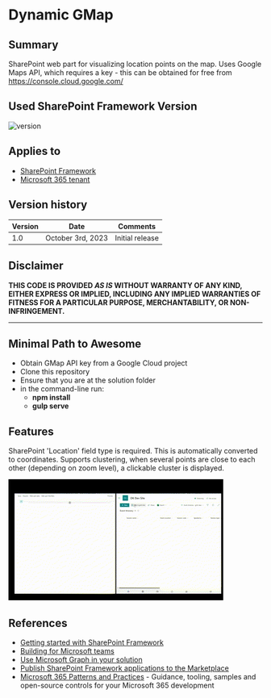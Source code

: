 # Dynamic GMap 

## Summary

SharePoint web part for visualizing location points on the map. Uses Google Maps API, which requires a key - this can be obtained for free from https://console.cloud.google.com/

## Used SharePoint Framework Version

![version](https://img.shields.io/badge/version-1.18.0-green.svg)

## Applies to

- [SharePoint Framework](https://aka.ms/spfx)
- [Microsoft 365 tenant](https://docs.microsoft.com/en-us/sharepoint/dev/spfx/set-up-your-developer-tenant)



## Version history

| Version | Date             | Comments        |
| ------- | ---------------- | --------------- |
| 1.0     | October 3rd, 2023 | Initial release |

## Disclaimer

**THIS CODE IS PROVIDED _AS IS_ WITHOUT WARRANTY OF ANY KIND, EITHER EXPRESS OR IMPLIED, INCLUDING ANY IMPLIED WARRANTIES OF FITNESS FOR A PARTICULAR PURPOSE, MERCHANTABILITY, OR NON-INFRINGEMENT.**

---

## Minimal Path to Awesome

- Obtain GMap API key from a Google Cloud project
- Clone this repository
- Ensure that you are at the solution folder
- in the command-line run:
  - **npm install**
  - **gulp serve**


## Features

SharePoint 'Location' field type is required. This is automatically converted to coordinates.
Supports clustering, when several points are close to each other (depending on zoom level), a clickable cluster is displayed.

![Demo screen grab](media/Dynamic_GMap.gif)

## References

- [Getting started with SharePoint Framework](https://docs.microsoft.com/en-us/sharepoint/dev/spfx/set-up-your-developer-tenant)
- [Building for Microsoft teams](https://docs.microsoft.com/en-us/sharepoint/dev/spfx/build-for-teams-overview)
- [Use Microsoft Graph in your solution](https://docs.microsoft.com/en-us/sharepoint/dev/spfx/web-parts/get-started/using-microsoft-graph-apis)
- [Publish SharePoint Framework applications to the Marketplace](https://docs.microsoft.com/en-us/sharepoint/dev/spfx/publish-to-marketplace-overview)
- [Microsoft 365 Patterns and Practices](https://aka.ms/m365pnp) - Guidance, tooling, samples and open-source controls for your Microsoft 365 development
